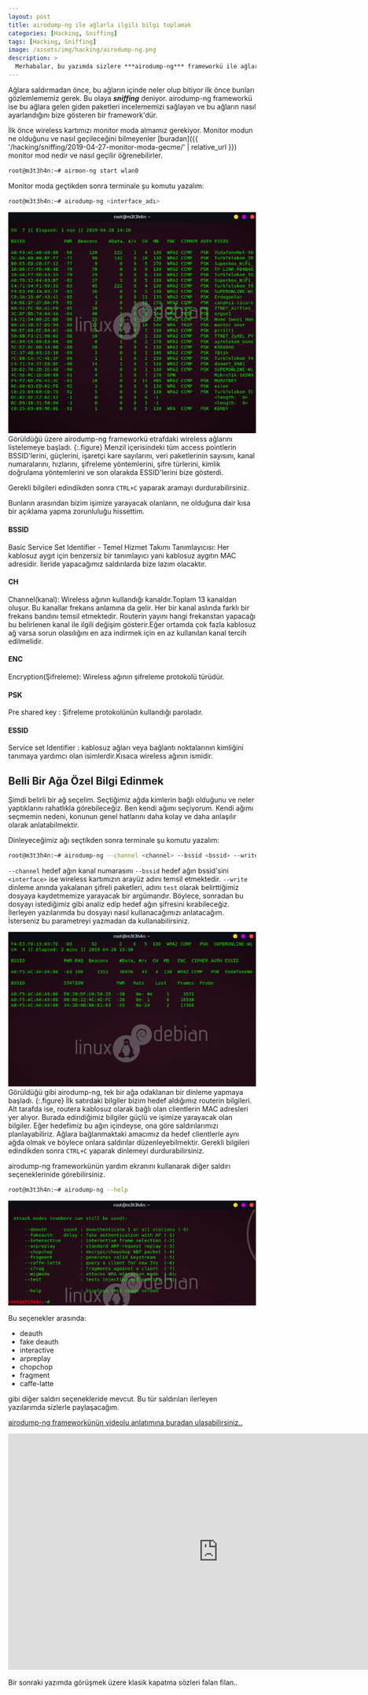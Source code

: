 ```yaml
---
layout: post
title: airodump-ng ile ağlarla ilgili bilgi toplamak
categories: [Hacking, Sniffing]
tags: [Hacking, Sniffing]
image: /assets/img/hacking/airodump-ng.png
description: >
  Merhabalar, bu yazımda sizlere ***airodump-ng*** frameworkü ile ağları incelemeyi ve belli bir ağa özel bilgi edinmeyi anlattım.
---
```


Ağlara saldırmadan önce, bu ağların içinde neler olup bitiyor ilk önce bunları gözlemlememiz gerek. Bu olaya ***sniffing*** deniyor.
airodump-ng frameworkü ise bu ağlara gelen giden paketleri incelememizi sağlayan ve bu ağların nasıl ayarlandığını bize gösteren bir framework'dür.

İlk önce wireless kartımızı monitor moda almamız gerekiyor. Monitor modun ne olduğunu ve nasıl geçileceğini bilmeyenler [buradan]({{ '/hacking/sniffing/2019-04-27-monitor-moda-gecme/' | relative_url }}) monitor mod nedir ve nasıl geçilir öğrenebilirler.
~~~bash
root@m3t3h4n:~# airmon-ng start wlan0
~~~
Monitor moda geçtikden sonra terminale şu komutu yazalım:
~~~bash
root@m3t3h4n:~# airodump-ng <interface_adı>
~~~
![800x714](/assets/img/hacking/20190428141021-800x714.png)
Görüldüğü üzere airodump-ng frameworkü etrafdaki wireless ağlarını listelemeye başladı.
{:.figure}
Menzil içerisindeki tüm access pointlerin BSSID'lerini, güçlerini, işaretçi kare sayılarını, veri paketlerinin sayısını, kanal numaralarını, hızlarını, şifreleme yöntemlerini, şifre türlerini, kimlik doğrulama yöntemlerini ve son olarakda ESSID'lerini bize gösterdi.

Gerekli bilgileri edindikden sonra `CTRL+C` yaparak aramayı durdurabilirsiniz.

Bunların arasından bizim işimize yarayacak olanların, ne olduğuna dair kısa bir açıklama yapma zorunluluğu hissettim.
#### BSSID
Basic Service Set Identifier - Temel Hizmet Takımı Tanımlayıcısı: Her kablosuz aygıt için benzersiz bir tanımlayıcı yani kablosuz aygıtın MAC adresidir. İleride yapacağımız saldırılarda bize lazım olacaktır.
#### CH
Channel(kanal): Wireless ağının kullandığı kanaldır.Toplam 13 kanaldan oluşur. Bu kanallar frekans anlamına da gelir. Her bir kanal aslında farklı bir frekans bandını temsil etmektedir. Routerin yayını hangi frekanstan yapacağı bu belirlenen kanal ile ilgili değişim gösterir.Eğer ortamda çok fazla kablosuz ağ varsa sorun olasılığını en aza indirmek için en az kullanılan kanal tercih edilmelidir.
#### ENC
Encryption(Şifreleme): Wireless ağının şifreleme protokolü türüdür.
#### PSK
Pre shared key : Şifreleme protokolünün kullandığı paroladır.
#### ESSID
Service set Identifier : kablosuz ağları veya bağlantı noktalarının kimliğini tanımaya yardımcı olan isimlerdir.Kısaca wireless ağının ismidir.

## Belli Bir Ağa Özel Bilgi Edinmek
Şimdi belirli bir ağ seçelim. Seçtiğimiz ağda kimlerin bağlı olduğunu ve neler yaptıklarını rahatlıkla görebileceğiz.
Ben kendi ağımı seçiyorum. Kendi ağımı seçmemin nedeni, konunun genel hatlarını daha kolay ve daha
anlaşılır olarak anlatabilmektir.

Dinleyeceğimiz ağı seçtikden sonra terminale şu komutu yazalım:
~~~bash
root@m3t3h4n:~# airodump-ng --channel <channel> --bssid <bssid> --write <file_name> <interface>
~~~
`--channel` hedef ağın kanal numarasını `--bssid` hedef ağın bssid'sini `<interface>` ise wireless kartımızın arayüz adını temsil etmektedir.
`--write` dinleme anında yakalanan şifreli paketleri, adını `test` olarak belirttiğimiz dosyaya kaydetmemize yarayacak bir argümandır.
Böylece, sonradan bu dosyayı istediğimiz gibi analiz edip hedef ağın şifresini kırabileceğiz. İlerleyen yazılarımda bu dosyayı nasıl kullanacağımızı anlatacağım.
İsterseniz bu parametreyi yazmadan da kullanabilirsiniz.

![803x500](/assets/img/hacking/20190428153019-803x500.png)
Görüldüğü gibi airodump-ng, tek bir ağa odaklanan bir dinleme yapmaya başladı.
{:.figure}
İlk satırdaki bilgiler bizim hedef aldığımız routerin bilgileri.
Alt tarafda ise, routera kablosuz olarak bağlı olan clientlerin MAC adresleri yer alıyor. Burada edindiğimiz bilgiler güçlü ve işimize
yarayacak olan bilgiler. Eğer hedefimiz bu ağın içindeyse, ona göre saldırılarımızı planlayabiliriz. Ağlara bağlanmaktaki amacımız da
hedef clientlerle aynı ağda olmak ve böylece onlara saldırılar düzenleyebilmektir.
Gerekli bilgileri edindikden sonra `CTRL+C` yaparak dinlemeyi durdurabilirsiniz.

airodump-ng frameworkünün yardım ekranını kullanarak diğer saldırı seçeneklerinide görebilirsiniz.
~~~bash
root@m3t3h4n:~# airodump-ng --help
~~~
![801x339](/assets/img/hacking/20190428161806-801x339.png)

Bu seçenekler arasında:
* deauth
* fake deauth
* interactive
* arpreplay
* chopchop
* fragment
* caffe-latte

gibi diğer saldırı seçenekleride mevcut. Bu tür saldırıları ilerleyen yazılarımda sizlerle paylaşacağım.

[airodump-ng frameworkünün videolu anlatımına buradan ulaşabilirsiniz..](https://youtu.be/0eZfGBbRkJY)

<iframe width="853" height="480" src="https://www.youtube.com/embed/0eZfGBbRkJY" frameborder="0" allow="accelerometer; autoplay; encrypted-media; gyroscope; picture-in-picture" allowfullscreen></iframe>


Bir sonraki yazımda görüşmek üzere klasik kapatma sözleri falan filan..